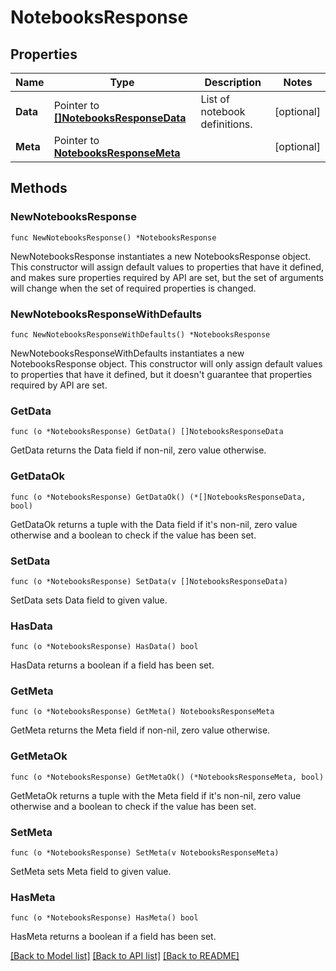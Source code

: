 # NotebooksResponse

## Properties

| Name     | Type                                                               | Description                   | Notes      |
| -------- | ------------------------------------------------------------------ | ----------------------------- | ---------- |
| **Data** | Pointer to [**[]NotebooksResponseData**](NotebooksResponseData.md) | List of notebook definitions. | [optional] |
| **Meta** | Pointer to [**NotebooksResponseMeta**](NotebooksResponseMeta.md)   |                               | [optional] |

## Methods

### NewNotebooksResponse

`func NewNotebooksResponse() *NotebooksResponse`

NewNotebooksResponse instantiates a new NotebooksResponse object.
This constructor will assign default values to properties that have it defined,
and makes sure properties required by API are set, but the set of arguments
will change when the set of required properties is changed.

### NewNotebooksResponseWithDefaults

`func NewNotebooksResponseWithDefaults() *NotebooksResponse`

NewNotebooksResponseWithDefaults instantiates a new NotebooksResponse object.
This constructor will only assign default values to properties that have it defined,
but it doesn't guarantee that properties required by API are set.

### GetData

`func (o *NotebooksResponse) GetData() []NotebooksResponseData`

GetData returns the Data field if non-nil, zero value otherwise.

### GetDataOk

`func (o *NotebooksResponse) GetDataOk() (*[]NotebooksResponseData, bool)`

GetDataOk returns a tuple with the Data field if it's non-nil, zero value otherwise
and a boolean to check if the value has been set.

### SetData

`func (o *NotebooksResponse) SetData(v []NotebooksResponseData)`

SetData sets Data field to given value.

### HasData

`func (o *NotebooksResponse) HasData() bool`

HasData returns a boolean if a field has been set.

### GetMeta

`func (o *NotebooksResponse) GetMeta() NotebooksResponseMeta`

GetMeta returns the Meta field if non-nil, zero value otherwise.

### GetMetaOk

`func (o *NotebooksResponse) GetMetaOk() (*NotebooksResponseMeta, bool)`

GetMetaOk returns a tuple with the Meta field if it's non-nil, zero value otherwise
and a boolean to check if the value has been set.

### SetMeta

`func (o *NotebooksResponse) SetMeta(v NotebooksResponseMeta)`

SetMeta sets Meta field to given value.

### HasMeta

`func (o *NotebooksResponse) HasMeta() bool`

HasMeta returns a boolean if a field has been set.

[[Back to Model list]](../README.md#documentation-for-models) [[Back to API list]](../README.md#documentation-for-api-endpoints) [[Back to README]](../README.md)
